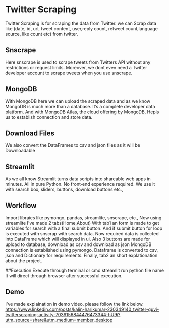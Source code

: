 
# Twitter Scraping

Twitter Scraping is for scraping the data from Twitter. we can Scrap data like (date, id, url, tweet content, user,reply count, retweet count,language source, like count etc) from twitter.



 
## Snscrape
Here snscrape is used to scrape tweets from Twitters API without any restrictions or request limits. Moreover, we dont even need a Twitter developer account to scrape tweets when you use snscrape.

## MongoDB
With MongoDB here we can upload the scraped data and as we know MongoDB is much more than a database. It’s a complete developer data platform. And with MongoDB Atlas, the cloud offering by MongoDB, Hepls us to establish connection and store data.
## Download Files
We also convert the DataFrames to csv and json files as it will be Downloadable
## Streamlit
As we all know Streamlit turns data scripts into shareable web apps in minutes. All in pure Python. No front‑end experience required. We use it with search box, sliders, buttons, download buttons etc.,
## Workflow
Import libraies like pymongo, pandas, streamlite, snscrape, etc.,
Now using streamlite I've made 2 tabs(Home,About)
With tab1 an form is made to get variables for search with a final submit button.
And if submit button for loop is executed with snscrap with search data.
Now required data is collected into DataFrame which will displayed in ui.
Also 3 buttons are made for upload to database, download as csv and download as json
MongoDB connection is established using pymongo.
Dataframe is converted to csv, json and Dictionary for requirements.
Finally, tab2 an short explationation about the project.

##Execution
Execute through terminal or cmd
streamlit run python file name
It will direct through browser after successful execution.

## Demo
I've made explaination in demo video. please follow the link below.
https://www.linkedin.com/posts/kalin-harikumar-230349140_twitter-guvi-twitterscraping-activity-7039156844476473344-hU9i?utm_source=share&utm_medium=member_desktop


